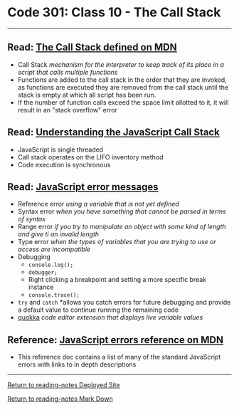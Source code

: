 # Code 301: Class 10 - The Call Stack

***

## Read: [The Call Stack defined on MDN](https://developer.mozilla.org/en-US/docs/Glossary/Call_stack)

- Call Stack *mechanism for the interpreter to keep track of its place in a script that calls multiple functions*
- Functions are added to the call stack in the order that they are invoked, as functions are executed they are removed from the call stack until the stack is empty at which all script has been run.
- If the number of function calls exceed the space limit allotted to it, it will result in an "stack overflow" error

## Read: [Understanding the JavaScript Call Stack](https://www.freecodecamp.org/news/understanding-the-javascript-call-stack-861e41ae61d4/)

- JavaScript is single threaded
- Call stack operates on the LIFO inventory method
- Code execution is synchronous

## Read: [JavaScript error messages](https://www.freecodecamp.org/news/understanding-the-javascript-call-stack-861e41ae61d4/)

- Reference error *using a variable that is not yet defined*
- Syntax error *when you have something that cannot be parsed in terms of syntax*
- Range error *if you try to manipulate an object with some kind of length and give ti an invalid length*
- Type error *when the types of variables that you are trying to use or access are incompatible*
- Debugging
  - `console.log();`
  - `debugger;`
  - Right clicking a breakpoint and setting a more specific break instance
  - `console.trace();`
- `try` and `catch` *allows you catch errors for future debugging and provide a default value to continue running the remaining code
- [quokka](https://quokkajs.com/) *code editor extension that displays live variable values*

## Reference: [JavaScript errors reference on MDN](https://developer.mozilla.org/en-US/docs/Web/JavaScript/Reference/Errors)

- This reference doc contains a list of many of the standard JavaScript errors with links to in depth descriptions

***

[Return to reading-notes Deployed Site](https://simon-panek.github.io/reading-notes/)

[Return to reading-notes Mark Down](https://github.com/simon-panek/reading-notes)